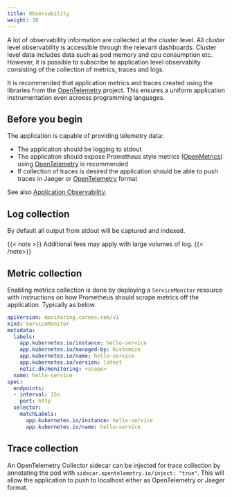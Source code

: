 ```yaml
---
title: Observability
weight: 30
---
```


A lot of observability information are collected at the cluster level. All cluster level observability is accessible
through the relevant dashboards. Cluster level data includes data such as pod memory and cpu consumption etc. However,
it is possible to subscribe to application level observablity consisting of the collection of metrics, traces and logs.

It is recommended that application metrics and traces created using the libraries from the [OpenTelemetry](https://opentelemetry.io/)
project. This ensures a uniform application instrumentation even acroess programming languages.

## Before you begin

The application is capable of providing telemetry data:

* The application should be logging to stdout
* The application should expose Prometheus style metrics ([OpenMetrics](https://openmetrics.io/)) using [OpenTelemetry](https://opentelemetry.io/) is recommended
* If collection of traces is desired the application should be able to push traces in Jaeger or [OpenTelemetry](https://opentelemetry.io/) format

See also [Application Observability](/docs/tutorials/observability/).

## Log collection

By default all output from stdout will be captured and indexed.

{{< note >}}
Additional fees may apply with large volumes of log.
{{< /note>}}

## Metric collection

Enabling metrics collection is done by deploying a `ServiceMonitor` resource with instructions on
how Prometheus should scrape metrics off the application. Typically as below.

```yaml
apiVersion: monitoring.coreos.com/v1
kind: ServiceMonitor
metadata:
  labels:
    app.kubernetes.io/instance: hello-service
    app.kubernetes.io/managed-by: Kustomize
    app.kubernetes.io/name: hello-service
    app.kubernetes.io/version: latest
    netic.dk/monitoring: <scope>
  name: hello-service
spec:
  endpoints:
  - interval: 15s
    port: http
  selector:
    matchLabels:
      app.kubernetes.io/instance: hello-service
      app.kubernetes.io/name: hello-service
```

## Trace collection

An OpenTelemetry Collector sidecar can be injected for trace collection by annotating
the pod with `sidecar.opentelemetry.io/inject: "true"`. This will allow the application
to push to localhost either as OpenTelemetry or Jaeger format.
